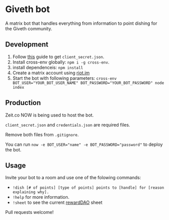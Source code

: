 
# Giveth bot
A matrix bot that handles everything from information to point dishing for the Giveth community.

## Development
1. Follow [this](https://developers.google.com/sheets/api/quickstart/nodejs) guide to get `client_secret.json`.
2. Install cross-env globally: `npm i -g cross-env`.
3. install dependenceis: `npm install`
4. Create a matrix account using [riot.im](https://riot.im/app/)
5. Start the bot with following parameters: `cross-env BOT_USER="YOUR_BOT_USER_NAME" BOT_PASSWORD="YOUR_BOT_PASSWORD" node index`

## Production
Zeit.co NOW is being used to host the bot.

`client_secret.json` and `credentials.json` are required files.

Remove both files from `.gitignore`.

You can run `now -e BOT_USER="name" -e BOT_PASSWORD="password"` to deploy the bot.

## Usage
Invite your bot to a room and use one of the folowing commands:
* `!dish [# of points] [type of points] points to [handle] for [reason explaining why].`
* `!help` for more information.
* `!sheet` to see the current [rewardDAO](https://medium.com/giveth/how-rewarddao-works-aka-what-are-points-7388f70269a) sheet

Pull requests welcome!
